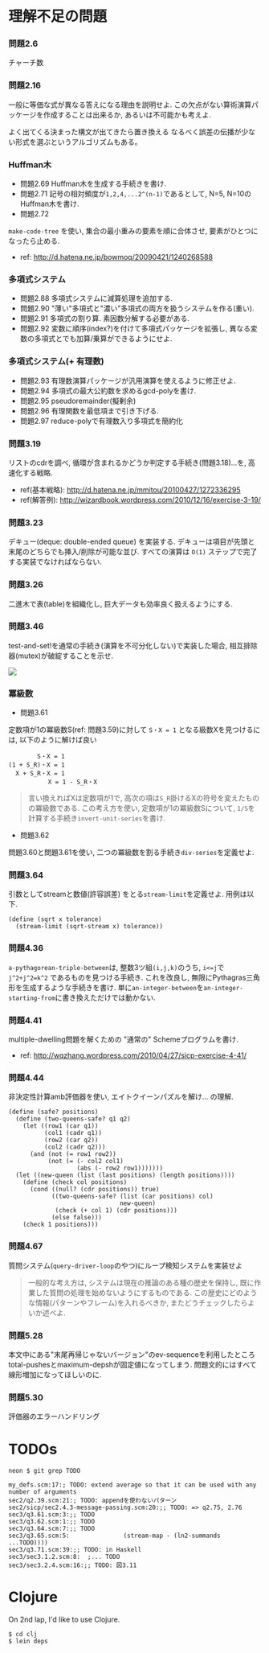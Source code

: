 理解不足の問題
=====================================

### 問題2.6

チャーチ数

### 問題2.16

一般に等価な式が異なる答えになる理由を説明せよ. この欠点がない算術演算パッケージを作成することは出来るか, あるいは不可能かも考えよ.

よく出てくる決まった構文が出てきたら置き換える
なるべく誤差の伝播が少ない形式を選ぶというアルゴリズムもある。


### Huffman木

* 問題2.69 Huffman木を生成する手続きを書け.
* 問題2.71 記号の相対頻度が`1,2,4,...2^(n-1)`であるとして, N=5, N=10のHuffman木を書け.
* 問題2.72

`make-code-tree` を使い, 集合の最小重みの要素を順に合体させ, 要素がひとつになったら止める.

* ref: http://d.hatena.ne.jp/bowmoq/20090421/1240268588


### 多項式システム

* 問題2.88 多項式システムに減算処理を追加する.
* 問題2.90 "薄い"多項式と"濃い"多項式の両方を扱うシステムを作る(重い).
* 問題2.91 多項式の割り算. 素因数分解する必要がある.
* 問題2.92 変数に順序(index?)を付けて多項式パッケージを拡張し, 異なる変数の多項式とでも加算/乗算ができるようにせよ.


### 多項式システム(+ 有理数)

* 問題2.93 有理数演算パッケージが汎用演算を使えるように修正せよ.
* 問題2.94 多項式の最大公約数を求めるgcd-polyを書け.
* 問題2.95 pseudoremainder(擬剰余)
* 問題2.96 有理関数を最低項まで引き下げる.
* 問題2.97 reduce-polyで有理数入り多項式を簡約化


### 問題3.19

リストのcdrを調べ, 循環が含まれるかどうか判定する手続き(問題3.18)...を, 高速化する戦略.

* ref(基本戦略): http://d.hatena.ne.jp/mmitou/20100427/1272336295
* ref(解答例): http://wizardbook.wordpress.com/2010/12/16/exercise-3-19/


### 問題3.23

デキュー(deque: double-ended queue) を実装する.
デキューは項目が先頭と末尾のどちらでも挿入/削除が可能な並び.
すべての演算は `O(1)` ステップで完了する実装でなければならない.


### 問題3.26

二進木で表(table)を組織化し, 巨大データも効率良く扱えるようにする.


### 問題3.46

test-and-set!を通常の手続き(演算を不可分化しない)で実装した場合, 相互排除器(mutex)が破綻することを示せ.

![](https://www.evernote.com/shard/s11/sh/b079d381-9054-481a-91e5-c55247b7e5ca/591a9d1ab74448cfe152144e6be80ca7/res/246c6366-bb7f-4279-812b-74556dfd44a7/SICP%E5%95%8F%E9%A1%8C3.46%20-%20tmurata%E3%81%AE%E6%97%A5%E8%A8%98%20-%20ViFox%20%28Build%2020120713134347%29.jpg?resizeSmall&width=832)


### 冪級数

* 問題3.61

定数項が1の冪級数S(ref: 問題3.59)に対して
`S・X = 1` となる級数Xを見つけるには, 以下のように解けば良い

            S・X = 1
    (1 + S_R)・X = 1
      X + S_R・X = 1
               X = 1 - S_R・X

> 言い換えればXは定数項が1で, 高次の項は`S_R`掛けるXの符号を変えたものの冪級数である.
> この考え方を使い, 定数項が1の冪級数Sについて, `1/S`を計算する手続き`invert-unit-series`を書け.


* 問題3.62

問題3.60と問題3.61を使い, 二つの冪級数を割る手続き`div-series`を定義せよ.


### 問題3.64

引数としてstreamと数値(許容誤差) をとる`stream-limit`を定義せよ. 用例は以下.

    (define (sqrt x tolerance)
      (stream-limit (sqrt-stream x) tolerance))


### 問題4.36

`a-pythagorean-triple-between`は, 整数3ツ組`(i,j,k)`のうち, `i<=j`で`j^2+j^2=k^2` であるものを見つける手続き.
これを改良し, 無限にPythagras三角形を生成するような手続きを書け. 単に`an-integer-between`を`an-integer-starting-from`に書き換えただけでは動かない.


### 問題4.41

multiple-dwelling問題を解くための "通常の" Schemeプログラムを書け.

* ref: http://wqzhang.wordpress.com/2010/04/27/sicp-exercise-4-41/


### 問題4.44

非決定性計算amb評価器を使い, エイトクイーンパズルを解け... の理解.

    (define (safe? positions)
      (define (two-queens-safe? q1 q2)
        (let ((row1 (car q1))
              (col1 (cadr q1))
              (row2 (car q2))
              (col2 (cadr q2)))
          (and (not (= row1 row2))
               (not (= (- col2 col1)
                       (abs (- row2 row1)))))))
      (let ((new-queen (list (last positions) (length positions))))
        (define (check col positions)
          (cond ((null? (cdr positions)) true)
                ((two-queens-safe? (list (car positions) col)
                                   new-queen)
                 (check (+ col 1) (cdr positions)))
                (else false)))
        (check 1 positions)))


### 問題4.67

質問システム(`query-driver-loop`のやつ)にループ検知システムを実装せよ

> 一般的な考え方は, システムは現在の推論のある種の歴史を保持し, 既に作業した質問の処理を始めないようにするものである.
> この歴史にどのような情報(パターンやフレーム)を入れるべきか, またどうチェックしたらよいか述べよ.


### 問題5.28

本文中にある"末尾再帰じゃないバージョン"のev-sequenceを利用したところ
total-pushesとmaximum-depshが固定値になってしまう.
問題文的にはすべて線形増加になってほしいのに.


### 問題5.30

評価器のエラーハンドリング


TODOs
===================================================================

    neon $ git grep TODO

    my_defs.scm:17:; TODO: extend average so that it can be used with any number of arguments
    sec2/q2.39.scm:21:; TODO: appendを使わないパターン
    sec2/sicp/sec2.4.3-message-passing.scm:20:;; TODO: => q2.75, 2.76
    sec3/q3.61.scm:3:;; TODO
    sec3/q3.62.scm:1:;; TODO
    sec3/q3.64.scm:7:;; TODO
    sec3/q3.65.scm:5:               (stream-map - (ln2-summands ...TODO))))
    sec3/q3.71.scm:39:;; TODO: in Haskell
    sec3/sec3.1.2.scm:8:  ;... TODO
    sec3/sec3.2.4.scm:16:;; TODO: 図3.11


Clojure
===================================================================

On 2nd lap, I'd like to use Clojure.

    $ cd clj
    $ lein deps

